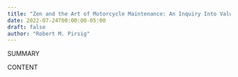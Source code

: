 ```yaml
---
title: "Zen and the Art of Motorcycle Maintenance: An Inquiry Into Values (Phaedrus  #1)"
date: 2022-07-24T00:00:00-05:00
draft: false
author: "Robert M. Pirsig"
---
```


SUMMARY

<!--more-->

CONTENT